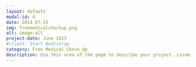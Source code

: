 ```yaml
---
layout: default
modal-id: 4
date: 2014-07-15
img: freemedicalcheckup.png
alt: image-alt
project-date: June 2023
#client: Start Bootstrap
category: Free Medical Check Up
description: Use this area of the page to describe your project. Lorem ipsum dolor sit amet, consectetur adipisicing elit. Mollitia neque assumenda ipsam nihil, molestias magnam, recusandae quos quis inventore quisquam velit asperiores, vitae? Reprehenderit soluta, eos quod consequuntur itaque. Nam.
---
```

